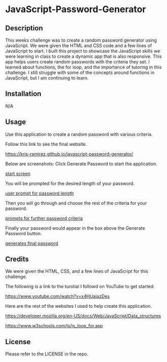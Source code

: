 # JavaScript-Password-Generator


## Description

This weeks challenge was to create a random password generator using JavaScript. We were given the HTML and CSS code and a few lines of JavaScript to start. I built this project to showcase the JavaScript skills we were learning in class to create a dynamic app that is also responsive. This app helps users create random passwords with the criteria they set. I learned about functions, the for loop, and the importance of tutoring in this challenge. I still struggle with some of the concepts around functions in JavaScript, but I am continuing to learn. 

## Installation

N/A

## Usage

Use this application to create a random password with various criteria. 

Follow this link to see the final website. 

https://kris-ramirez.github.io/javascript-password-generator/

Below are screenshots:
Click Generate Password to start the application. 

[start screen](develop/Images/Screen_1.png)

You will be prompted for the desired length of your password. 

[user prompt for password length](develop/Images/Screen_2.png)

Then you will go through and choose the rest of the criteria for your password. 

[prompts for further password criteria](develop/Images/Screen_3.png)

Finally your password would appear in the box above the Generate Password button. 

[generates final password](develop/Images/Screen_4.png)


## Credits

We were given the HTML, CSS, and a few lines of JavaScript for this challenge. 

The following is a link to the turotial I followd on YouTube to get started: 

https://www.youtube.com/watch?v=x4HUaiazDes

Here are the rest of the websites I used to help create this application. 

https://developer.mozilla.org/en-US/docs/Web/JavaScript/Data_structures

https://www.w3schools.com/js/js_loop_for.asp

## License

Please refer to the LICENSE in the repo. 

